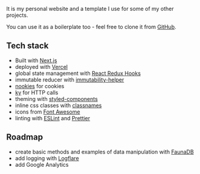 It is my personal website and a template I use for some of my other projects.

You can use it as a boilerplate too - feel free to clone it from [GitHub](https://github.com/kraiovsky/kraiovsky-website).


## Tech stack

- Built with [Next.js](https://nextjs.org/)
- deployed with [Vercel](https://vercel.com/)
- global state management with [React Redux Hooks](https://react-redux.js.org/api/hooks)
- immutable reducer with [immutability-helper](https://github.com/kolodny/immutability-helper)
- [nookies](https://github.com/maticzav/nookies) for cookies
- [ky](https://github.com/sindresorhus/ky) for HTTP calls
- theming with [styled-components](https://styled-components.com/)
- inline css classes with [classnames](https://github.com/JedWatson/classnames)
- icons from [Font Awesome](https://fontawesome.com/)
- linting with [ESLint](https://eslint.org/) and [Prettier](https://prettier.io/)

## Roadmap

- create basic methods and examples of data manipulation with [FaunaDB](https://fauna.com/)
- add logging with [Logflare](https://logflare.app/)
- add Google Analytics
